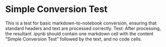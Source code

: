 # Simple Conversion Test
This is a test for basic markdown-to-notebook conversion, ensuring that standard headers and text are processed correctly.
Test: After processing, the resultant .ipynb should contain one markdown cell with the content "Simple Conversion Test" followed by the text, and no code cells.
